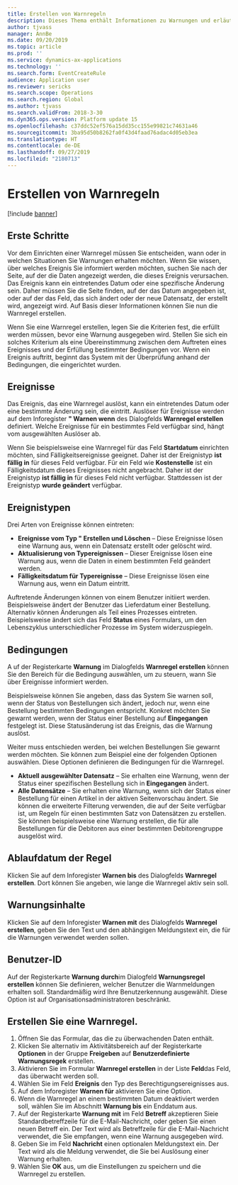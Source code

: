 ```yaml
---
title: Erstellen von Warnregeln
description: Dieses Thema enthält Informationen zu Warnungen und erläutert, wie eine Warnregel erstellt wird, damit Sie über Ereignisse benachrichtigt werden, wie ein Datum, das eintritt, oder eine spezifische Änderung, die auftritt.
author: tjvass
manager: AnnBe
ms.date: 09/20/2019
ms.topic: article
ms.prod: ''
ms.service: dynamics-ax-applications
ms.technology: ''
ms.search.form: EventCreateRule
audience: Application user
ms.reviewer: sericks
ms.search.scope: Operations
ms.search.region: Global
ms.author: tjvass
ms.search.validFrom: 2018-3-30
ms.dyn365.ops.version: Platform update 15
ms.openlocfilehash: c37ddc52ef576a15dd35cc155e99821c74631a46
ms.sourcegitcommit: 3ba95d50b8262fa0f43d4faad76adac4d05eb3ea
ms.translationtype: HT
ms.contentlocale: de-DE
ms.lasthandoff: 09/27/2019
ms.locfileid: "2180713"
---
```

# <a name="create-alert-rules"></a>Erstellen von Warnregeln

[!include [banner](../includes/banner.md)]

## <a name="getting-started"></a>Erste Schritte

Vor dem Einrichten einer Warnregel müssen Sie entscheiden, wann oder in welchen Situationen Sie Warnungen erhalten möchten. Wenn Sie wissen, über welches Ereignis Sie informiert werden möchten, suchen Sie nach der Seite, auf der die Daten angezeigt werden, die dieses Ereignis verursachen. Das Ereignis kann ein eintretendes Datum oder eine spezifische Änderung sein. Daher müssen Sie die Seite finden, auf der das Datum angegeben ist, oder auf der das Feld, das sich ändert oder der neue Datensatz, der erstellt wird, angezeigt wird. Auf Basis dieser Informationen können Sie nun die Warnregel erstellen.

Wenn Sie eine Warnregel erstellen, legen Sie die Kriterien fest, die erfüllt werden müssen, bevor eine Warnung ausgegeben wird. Stellen Sie sich ein solches Kriterium als eine Übereinstimmung zwischen dem Auftreten eines Ereignisses und der Erfüllung bestimmter Bedingungen vor. Wenn ein Ereignis auftritt, beginnt das System mit der Überprüfung anhand der Bedingungen, die eingerichtet wurden.

## <a name="events"></a>Ereignisse

Das Ereignis, das eine Warnregel auslöst, kann ein eintretendes Datum oder eine bestimmte Änderung sein, die eintritt. Auslöser für Ereignisse werden auf dem Inforegister **" Warnen wenn** des Dialogfelds **Warnregel erstellen** definiert. Welche Ereignisse für ein bestimmtes Feld verfügbar sind, hängt vom ausgewählten Auslöser ab.

Wenn Sie beispielsweise eine Warnregel für das Feld **Startdatum** einrichten möchten, sind Fälligkeitsereignisse geeignet. Daher ist der Ereignistyp **ist fällig in** für dieses Feld verfügbar. Für ein Feld wie **Kostenstelle** ist ein Fälligkeitsdatum dieses Ereignisses nicht angebracht. Daher ist der Ereignistyp **ist fällig in** für dieses Feld nicht verfügbar. Stattdessen ist der Ereignistyp **wurde geändert** verfügbar.

## <a name="event-types"></a>Ereignistypen

Drei Arten von Ereignisse können eintreten:

- **Ereignisse vom Typ " Erstellen und Löschen** – Diese Ereignisse lösen eine Warnung aus, wenn ein Datensatz erstellt oder gelöscht wird.
- **Aktualisierung von Typereignissen** – Dieser Ereignisse lösen eine Warnung aus, wenn die Daten in einem bestimmten Feld geändert werden.
- **Fälligkeitsdatum für Typereignisse** – Diese Ereignisse lösen eine Warnung aus, wenn ein Datum eintritt.
    
Auftretende Änderungen können von einem Benutzer initiiert werden. Beispielsweise ändert der Benutzer das Lieferdatum einer Bestellung. Alternativ können Änderungen als Teil eines Prozesses eintreten. Beispielsweise ändert sich das Feld **Status** eines Formulars, um den Lebenszyklus unterschiedlicher Prozesse im System widerzuspiegeln.

## <a name="conditions"></a>Bedingungen

A uf der Registerkarte **Warnung** im Dialogfelds **Warnregel erstellen** können Sie den Bereich für die Bedingung auswählen, um zu steuern, wann Sie über Ereignisse informiert werden.

Beispielsweise können Sie angeben, dass das System Sie warnen soll, wenn der Status von Bestellungen sich ändert, jedoch nur, wenn eine Bestellung bestimmten Bedingungen entspricht. Konkret möchten Sie gewarnt werden, wenn der Status einer Bestellung auf **Eingegangen** festgelegt ist. Diese Statusänderung ist das Ereignis, das die Warnung auslöst.

Weiter muss entschieden werden, bei welchen Bestellungen Sie gewarnt werden möchten. Sie können zum Beispiel eine der folgenden Optionen auswählen. Diese Optionen definieren die Bedingungen für die Warnregel.

- **Aktuell ausgewählter Datensatz** – Sie erhalten eine Warnung, wenn der Status einer spezifischen Bestellung sich in **Eingegangen** ändert.
- **Alle Datensätze** – Sie erhalten eine Warnung, wenn sich der Status einer Bestellung für einen Artikel in der aktiven Seitenvorschau ändert. Sie können die erweiterte Filterung verwenden, die auf der Seite verfügbar ist, um Regeln für einen bestimmten Satz von Datensätzen zu erstellen. Sie können beispielsweise eine Warnung erstellen, die für alle Bestellungen für die Debitoren aus einer bestimmten Debitorengruppe ausgelöst wird.
    
## <a name="expiry-of-rule"></a>Ablaufdatum der Regel

Klicken Sie auf dem Inforegister **Warnen bis** des Dialogfelds **Warnregel erstellen**. Dort können Sie angeben, wie lange die Warnregel aktiv sein soll.

## <a name="alert-contents"></a>Warnungsinhalte

Klicken Sie auf dem Inforegister **Warnen mit** des Dialogfelds **Warnregel erstellen**, geben Sie den Text und den abhängigen Meldungstext ein, die für die Warnungen verwendet werden sollen.

## <a name="user-id"></a>Benutzer-ID

Auf der Registerkarte **Warnung durch**im Dialogfeld **Warnungsregel erstellen** können Sie definieren, welcher Benutzer die Warnmeldungen erhalten soll. Standardmäßig wird Ihre Benutzerkennung ausgewählt. Diese Option ist auf Organisationsadministratoren beschränkt.

## <a name="create-an-alert-rule"></a>Erstellen Sie eine Warnregel.

1. Öffnen Sie das Formular, das die zu überwachenden Daten enthält.
2. Klicken Sie alternativ im Aktivitätsbereich auf der Registerkarte **Optionen** in der Gruppe **Freigeben** auf **Benutzerdefinierte Warnungsregek** erstellen.
3. Aktivieren Sie im Formular **Warnregel erstellen** in der Liste **Feld**das Feld, das überwacht werden soll.
4. Wählen Sie im Feld **Ereignis** den Typ des Berechtigungsereignisses aus.
5. Auf dem Inforegister **Warnen für** aktivieren Sie eine Option.
6. Wenn die Warnregel an einem bestimmten Datum deaktiviert werden soll, wählen Sie im Abschnitt **Warnung bis** ein Enddatum aus.
7. Auf der Registerkarte **Warnung mit** im Feld **Betreff** akzeptieren Sieie Standardbetreffzeile für die E-Mail-Nachricht, oder geben Sie einen neuen Betreff ein. Der Text wird als Betreffzeile für die E-Mail-Nachricht verwendet, die Sie empfangen, wenn eine Warnung ausgegeben wird.
8. Geben Sie im Feld **Nachricht** einen optionalen Meldungstext ein. Der Text wird als die Meldung verwendet, die Sie bei Auslösung einer Warnung erhalten.
9. Wählen Sie **OK** aus, um die Einstellungen zu speichern und die Warnregel zu erstellen.
